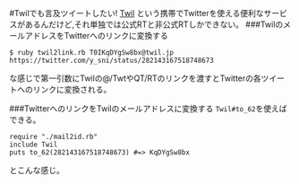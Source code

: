 #Twilでも言及ツイートしたい!
[Twil](http://www.docodemo.jp/twil/ "twil") という携帯でTwitterを使える便利なサービスがあるんだけど,それ単独では公式RTと非公式RTしかできない。
###TwilのメールアドレスをTwitterへのリンクに変換する
	
	$ ruby twil2link.rb T0IKqDYgSw8bx@twil.jp
	https://twitter.com/y_sni/status/282143167518748673

な感じで第一引数にTwilの@/TwtやQT/RTのリンクを渡すとTwitterの各ツイートへのリンクに変換される。

###TwitterへのリンクをTwilのメールアドレスに変換する
`Twil#to_62`を使えばできる。
	
	require "./mail2id.rb"
	include Twil
	puts to_62(282143167518748673) #=> KqDYgSw8bx
	
とこんな感じ。
